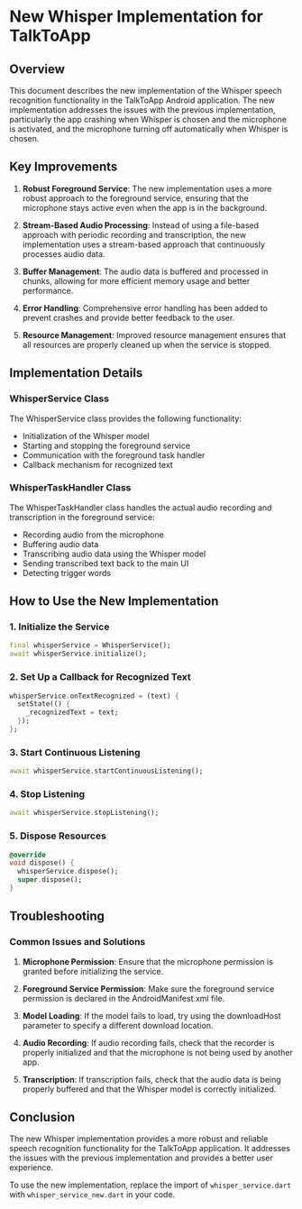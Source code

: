 # New Whisper Implementation for TalkToApp

## Overview

This document describes the new implementation of the Whisper speech recognition functionality in the TalkToApp Android application. The new implementation addresses the issues with the previous implementation, particularly the app crashing when Whisper is chosen and the microphone is activated, and the microphone turning off automatically when Whisper is chosen.

## Key Improvements

1. **Robust Foreground Service**: The new implementation uses a more robust approach to the foreground service, ensuring that the microphone stays active even when the app is in the background.

2. **Stream-Based Audio Processing**: Instead of using a file-based approach with periodic recording and transcription, the new implementation uses a stream-based approach that continuously processes audio data.

3. **Buffer Management**: The audio data is buffered and processed in chunks, allowing for more efficient memory usage and better performance.

4. **Error Handling**: Comprehensive error handling has been added to prevent crashes and provide better feedback to the user.

5. **Resource Management**: Improved resource management ensures that all resources are properly cleaned up when the service is stopped.

## Implementation Details

### WhisperService Class

The WhisperService class provides the following functionality:

- Initialization of the Whisper model
- Starting and stopping the foreground service
- Communication with the foreground task handler
- Callback mechanism for recognized text

### WhisperTaskHandler Class

The WhisperTaskHandler class handles the actual audio recording and transcription in the foreground service:

- Recording audio from the microphone
- Buffering audio data
- Transcribing audio data using the Whisper model
- Sending transcribed text back to the main UI
- Detecting trigger words

## How to Use the New Implementation

### 1. Initialize the Service

```dart
final whisperService = WhisperService();
await whisperService.initialize();
```

### 2. Set Up a Callback for Recognized Text

```dart
whisperService.onTextRecognized = (text) {
  setState(() {
    _recognizedText = text;
  });
};
```

### 3. Start Continuous Listening

```dart
await whisperService.startContinuousListening();
```

### 4. Stop Listening

```dart
await whisperService.stopListening();
```

### 5. Dispose Resources

```dart
@override
void dispose() {
  whisperService.dispose();
  super.dispose();
}
```

## Troubleshooting

### Common Issues and Solutions

1. **Microphone Permission**: Ensure that the microphone permission is granted before initializing the service.

2. **Foreground Service Permission**: Make sure the foreground service permission is declared in the AndroidManifest.xml file.

3. **Model Loading**: If the model fails to load, try using the downloadHost parameter to specify a different download location.

4. **Audio Recording**: If audio recording fails, check that the recorder is properly initialized and that the microphone is not being used by another app.

5. **Transcription**: If transcription fails, check that the audio data is being properly buffered and that the Whisper model is correctly initialized.

## Conclusion

The new Whisper implementation provides a more robust and reliable speech recognition functionality for the TalkToApp application. It addresses the issues with the previous implementation and provides a better user experience.

To use the new implementation, replace the import of `whisper_service.dart` with `whisper_service_new.dart` in your code.
